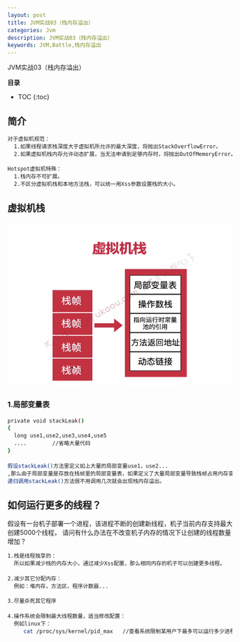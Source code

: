 ```yaml
---
layout: post
title: JVM实战03（栈内存溢出）
categories: Jvm
description: JVM实战03（栈内存溢出）
keywords: JVM,Battle,栈内存溢出
---
```


JVM实战03（栈内存溢出）

**目录**

* TOC
{:toc}

## 简介

```sh
对于虚拟机规范：
  1.如果线程请求栈深度大于虚拟机所允许的最大深度，将抛出StackOverflowError。
  2.如果虚拟机栈内存允许动态扩展，当无法申请到足够内存时，将抛出OutOfMemoryError。

Hotspot虚拟机特殊：
  1.栈内存不可扩展。
  2.不区分虚拟机栈和本地方法栈，可以统一用Xss参数设置栈的大小。
```

## 虚拟机栈

![](/images/posts/jvm/battle/9.png)

### 1.局部变量表

```sh
private void stackLeak()
{
  long use1,use2,use3,use4,use5
  ....        //省略大量代码
}

假设stackLeak()方法里定义如上大量的局部变量use1，use2...
,那么由于局部变量是存放在栈帧里的局部变量表，如果定义了大量局部变量导致栈帧占用内存变大。
递归调用stackLeak()方法很不用调用几次就会出现栈内存溢出。
```

## 如何运行更多的线程？

假设有一台机子部署一个进程，该进程不断的创建新线程，机子当前内存支持最大创建5000个线程，
请问有什么办法在不改变机子内存的情况下让创建的线程数量增加？

```sh
1.栈是线程独享的：
  所以如果减少栈的内存大小，通过减少Xss配置，那么相同内存的机子可以创建更多线程。

2.减少其它分配内存：
  例如：堆内存，方法区，程序计数器...

3.尽量杀死其它程序

4.操作系统会限制最大线程数量，适当修改配置：
  例如linux下：
     cat /proc/sys/kernel/pid_max   //查看系统限制某用户下最多可以运行多少进程或线程。
```
